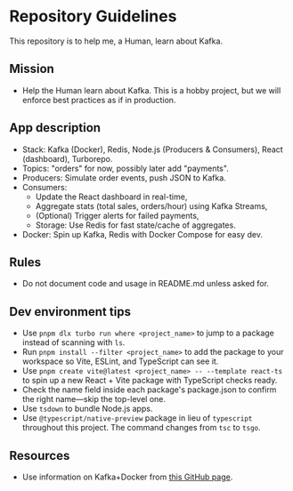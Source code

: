 # Repository Guidelines

This repository is to help me, a Human, learn about Kafka.

## Mission
- Help the Human learn about Kafka. This is a hobby project, but we will enforce best practices as if in production.

## App description
- Stack: Kafka (Docker), Redis, Node.js (Producers & Consumers), React (dashboard), Turborepo.
- Topics: "orders" for now, possibly later add "payments".
- Producers: Simulate order events, push JSON to Kafka.
- Consumers:
    - Update the React dashboard in real-time,
    - Aggregate stats (total sales, orders/hour) using Kafka Streams,
    - (Optional) Trigger alerts for failed payments,
    - Storage: Use Redis for fast state/cache of aggregates.
- Docker: Spin up Kafka, Redis with Docker Compose for easy dev.

## Rules
- Do not document code and usage in README.md unless asked for.

## Dev environment tips
- Use `pnpm dlx turbo run where <project_name>` to jump to a package instead of scanning with `ls`.
- Run `pnpm install --filter <project_name>` to add the package to your workspace so Vite, ESLint, and TypeScript can see it.
- Use `pnpm create vite@latest <project_name> -- --template react-ts` to spin up a new React + Vite package with TypeScript checks ready.
- Check the name field inside each package's package.json to confirm the right name—skip the top-level one.
- Use `tsdown` to bundle Node.js apps.
- Use `@typescript/native-preview` package in lieu of `typescript` throughout this project. The command changes from `tsc` to `tsgo`.

## Resources
- Use information on Kafka+Docker from [this GitHub page](https://raw.githubusercontent.com/apache/kafka/refs/heads/trunk/docker/examples/README.md).